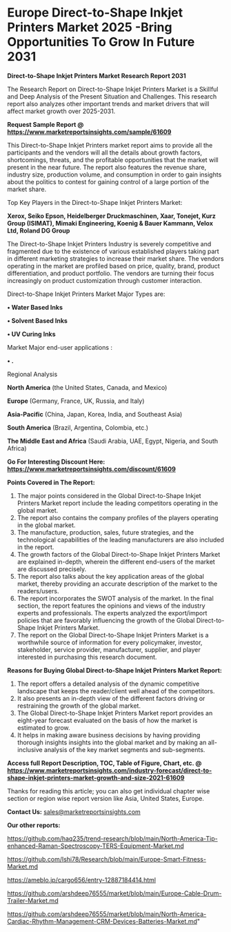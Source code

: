 # Europe Direct-to-Shape Inkjet Printers Market 2025 -Bring Opportunities To Grow In Future 2031

<strong>Direct-to-Shape Inkjet Printers Market Research Report 2031</strong>

The Research Report on Direct-to-Shape Inkjet Printers Market is a Skillful and Deep Analysis of the Present Situation and Challenges. This research report also analyzes other important trends and market drivers that will affect market growth over 2025-2031.

<strong>Request Sample Report @ <a href=https://www.marketreportsinsights.com/sample/61609>https://www.marketreportsinsights.com/sample/61609</a></strong>

This Direct-to-Shape Inkjet Printers market report aims to provide all the participants and the vendors will all the details about growth factors, shortcomings, threats, and the profitable opportunities that the market will present in the near future. The report also features the revenue share, industry size, production volume, and consumption in order to gain insights about the politics to contest for gaining control of a large portion of the market share.

Top Key Players in the Direct-to-Shape Inkjet Printers Market:

<strong>Xerox, Seiko Epson, Heidelberger Druckmaschinen, Xaar, Tonejet, Kurz Group (ISIMAT), Mimaki Engineering, Koenig & Bauer Kammann, Velox Ltd, Roland DG Group</strong>

The Direct-to-Shape Inkjet Printers Industry is severely competitive and fragmented due to the existence of various established players taking part in different marketing strategies to increase their market share. The vendors operating in the market are profiled based on price, quality, brand, product differentiation, and product portfolio. The vendors are turning their focus increasingly on product customization through customer interaction.

Direct-to-Shape Inkjet Printers Market Major Types are:

<strong>• Water Based Inks

• Solvent Based Inks

• UV Curing Inks</strong>

Market Major end-user applications :

<strong>• .</strong>

Regional Analysis

</u><strong><b>North America</b></strong> (the United States, Canada, and Mexico)

<strong><b>Europe </b></strong>(Germany, France, UK, Russia, and Italy)

<strong><b>Asia-Pacific</b></strong> (China, Japan, Korea, India, and Southeast Asia)

<strong><b>South America</b></strong> (Brazil, Argentina, Colombia, etc.)

<strong><b>The Middle East and Africa</b></strong> (Saudi Arabia, UAE, Egypt, Nigeria, and South Africa)

<strong>Go For Interesting Discount Here: <a href=https://www.marketreportsinsights.com/discount/61609>https://www.marketreportsinsights.com/discount/61609</a></strong>

<strong>Points Covered in The Report:</strong>
<ol>
  <li>The major points considered in the Global Direct-to-Shape Inkjet Printers Market report include the leading competitors operating in the global market.</li>
  <li>The report also contains the company profiles of the players operating in the global market.</li>
  <li>The manufacture, production, sales, future strategies, and the technological capabilities of the leading manufacturers are also included in the report.</li>
  <li>The growth factors of the Global Direct-to-Shape Inkjet Printers Market are explained in-depth, wherein the different end-users of the market are discussed precisely.</li>
  <li>The report also talks about the key application areas of the global market, thereby providing an accurate description of the market to the readers/users.</li>
  <li>The report incorporates the SWOT analysis of the market. In the final section, the report features the opinions and views of the industry experts and professionals. The experts analyzed the export/import policies that are favorably influencing the growth of the Global Direct-to-Shape Inkjet Printers Market.</li>
  <li>The report on the Global Direct-to-Shape Inkjet Printers Market is a worthwhile source of information for every policymaker, investor, stakeholder, service provider, manufacturer, supplier, and player interested in purchasing this research document.</li>
</ol>
<strong>Reasons for Buying Global Direct-to-Shape Inkjet Printers Market Report:</strong>

<ol>
  <li>The report offers a detailed analysis of the dynamic competitive landscape that keeps the reader/client well ahead of the competitors.</li>
  <li>It also presents an in-depth view of the different factors driving or restraining the growth of the global market.</li>
  <li>The Global Direct-to-Shape Inkjet Printers Market report provides an eight-year forecast evaluated on the basis of how the market is estimated to grow.</li>
  <li>It helps in making aware business decisions by having providing thorough insights insights into the global market and by making an all-inclusive analysis of the key market segments and sub-segments.</li>
</ol>
<strong>Access full Report Description, TOC, Table of Figure, Chart, etc. @ <a href=https://www.marketreportsinsights.com/industry-forecast/direct-to-shape-inkjet-printers-market-growth-and-size-2021-61609>https://www.marketreportsinsights.com/industry-forecast/direct-to-shape-inkjet-printers-market-growth-and-size-2021-61609</a></strong>


Thanks for reading this article; you can also get individual chapter wise section or region wise report version like Asia, United States, Europe.

<strong>Contact Us:</strong>
sales@marketreportsinsights.com

<strong>Our other reports:</strong>

<a href=https://github.com/haq235/trend-research/blob/main/North-America-Tip-enhanced-Raman-Spectroscopy-TERS-Equipment-Market.md>https://github.com/haq235/trend-research/blob/main/North-America-Tip-enhanced-Raman-Spectroscopy-TERS-Equipment-Market.md</a>

<a href=https://github.com/Ishi78/Research/blob/main/Europe-Smart-Fitness-Market.md>https://github.com/Ishi78/Research/blob/main/Europe-Smart-Fitness-Market.md</a>

<a href=https://ameblo.jp/cargo656/entry-12887184414.html>https://ameblo.jp/cargo656/entry-12887184414.html</a>

<a href=https://github.com/arshdeep76555/market/blob/main/Europe-Cable-Drum-Trailer-Market.md>https://github.com/arshdeep76555/market/blob/main/Europe-Cable-Drum-Trailer-Market.md</a>

<a href=https://github.com/arshdeep76555/market/blob/main/North-America-Cardiac-Rhythm-Management-CRM-Devices-Batteries-Market.md>https://github.com/arshdeep76555/market/blob/main/North-America-Cardiac-Rhythm-Management-CRM-Devices-Batteries-Market.md</a>"
